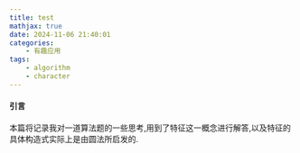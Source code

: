 ```yaml
---
title: test
mathjax: true
date: 2024-11-06 21:40:01
categories:
    - 有趣应用
tags:
    - algorithm
    - character
---
```


#### 引言

本篇将记录我对一道算法题的一些思考,用到了特征这一概念进行解答,以及特征的具体构造式实际上是由圆法所启发的.
